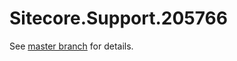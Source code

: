 # Sitecore.Support.205766

See [master branch](https://github.com/sitecoresupport/Sitecore.Support.205766) for details.